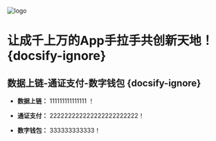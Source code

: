 ![logo](https://www.5idjs.com/images/logo_03.png)

#  让成千上万的App手拉手共创新天地！ {docsify-ignore}
## 数据上链-通证支付-数字钱包 {docsify-ignore}


* **数据上链：** 111111111111111 ！

* **通证支付：** 222222222222222222222222！

* **数字钱包：** 333333333333！